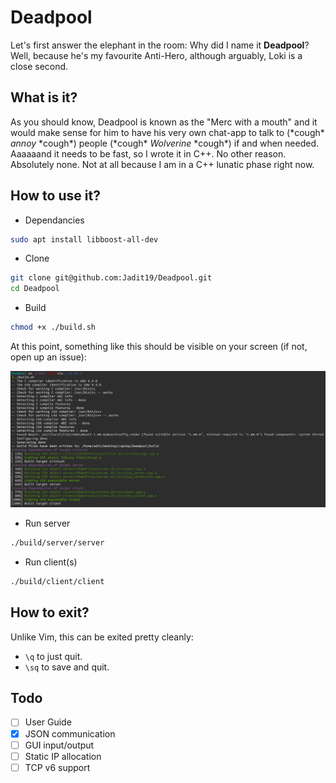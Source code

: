 # Deadpool
Let's first answer the elephant in the room: Why did I name it **Deadpool**? Well, because he's my favourite Anti-Hero, although arguably, Loki is a close second.

## What is it?
As you should know, Deadpool is known as the "Merc with a mouth" and it would make sense for him to have his very own chat-app to talk to (\*cough\* *annoy* \*cough\*) people (\*cough\* *Wolverine* \*cough\*) if and when needed. Aaaaaand it needs to be fast, so I wrote it in C++. No other reason. Absolutely none. Not at all because I am in a C++ lunatic phase right now.

## How to use it?
- Dependancies
```sh
sudo apt install libboost-all-dev
```
- Clone
```sh
git clone git@github.com:Jadit19/Deadpool.git
cd Deadpool
```
- Build
```sh
chmod +x ./build.sh
```
At this point, something like this should be visible on your screen (if not, open up an issue):

![build.png](./assets/build.png)
- Run server
```sh
./build/server/server
```
- Run client(s)
```sh
./build/client/client
```

## How to exit?
Unlike Vim, this can be exited pretty cleanly:
- `\q` to just quit.
- `\sq` to save and quit.

## Todo
- [ ] User Guide
- [x] JSON communication
- [ ] GUI input/output
- [ ] Static IP allocation
- [ ] TCP v6 support